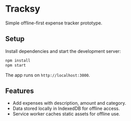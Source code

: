# Tracksy

Simple offline-first expense tracker prototype.

## Setup

Install dependencies and start the development server:

```bash
npm install
npm start
```

The app runs on `http://localhost:3000`.

## Features

- Add expenses with description, amount and category.
- Data stored locally in IndexedDB for offline access.
- Service worker caches static assets for offline use.
